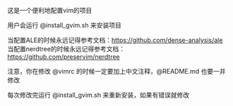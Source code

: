 这是一个便利地配置vim的项目

用户会运行 @install_gvim.sh 来安装项目

当配置ALE的时候永远记得参考文档：https://github.com/dense-analysis/ale
当配置nerdtree的时候永远记得参考文档：https://github.com/preservim/nerdtree

注意，你在修改 @vimrc 的时候一定要加上中文注释，@README.md 也要一并修改

每次修改完运行 @install_gvim.sh 来重新安装，如果有错误就修改
